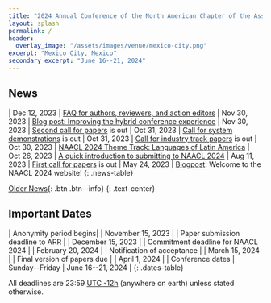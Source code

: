 ```yaml
---
title: "2024 Annual Conference of the North American Chapter of the Association for Computational Linguistics"
layout: splash
permalink: /
header:
  overlay_image: "/assets/images/venue/mexico-city.png"
excerpt: "Mexico City, Mexico"
secondary_excerpt: "June 16--21, 2024"
---
```


## News

<style>
.news-table tr td:nth-child(1) { font-weight: bold; width: 10em; }
.notice--warning del { color: #888; }
</style>
| Dec 12, 2023 | [FAQ for authors, reviewers, and action editors](https://docs.google.com/document/d/1uoa2jgHuEWK6zzHZvqLtdVrF8BbaQnMrDvvF1TlUaas/edit?usp=sharing)
| Nov 30, 2023 | [Blog post: Improving the hybrid conference experience](/blog/hybrid/)
| Nov 30, 2023 | [Second call for papers](/calls/papers/) is out
| Oct 31, 2023 | [Call for system demonstrations](/calls/demos/) is out
| Oct 31, 2023 | [Call for industry track papers](/calls/industry/) is out
| Oct 30, 2023 | [NAACL 2024 Theme Track: Languages of Latin America](/blog/NAACL-2024-Theme-Track-Languages-of-Latin-America/) 
| Oct 26, 2023 | [A quick introduction to submitting to NAACL 2024](/blog/A-quick-introduction-to-submitting-to-NAACL-2024/) 
| Aug 11, 2023 | [First call for papers](/calls/first_call_for_papers/) is out
| May 24, 2023 | [Blogpost](/blog/): Welcome to the NAACL 2024 website!
{: .news-table}

<!-- Note: When this table is too full, move some to the archive page. -->
[Older News](/archive/){: .btn .btn--info}
{: .text-center}

## Important Dates

<style>
.dates-table del { color: #888; }
</style>

| Anonymity period begins| | November 15, 2023 |
| Paper submission deadline to ARR | | December 15, 2023 |
| Commitment deadline for NAACL 2024 | | February 20, 2024 |
| Notification of acceptance | | March 15, 2024 |
| Final version of papers due | | April 1, 2024 |
| Conference dates | Sunday--Friday | June 16--21, 2024 |
{: .dates-table}

All deadlines are 23:59 <a target="_blank" href="https://www.timeanddate.com/time/zone/timezone/utc-12">UTC -12h</a> (anywhere on earth) unless stated otherwise.
